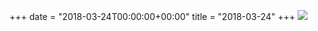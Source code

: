+++
date = "2018-03-24T00:00:00+00:00"
title = "2018-03-24"
+++
<img class="img-fluid" src="/2018-03-24.jpg" />
